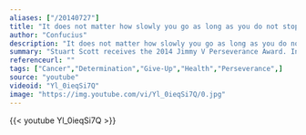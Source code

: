 ```yaml
---
aliases: ["/20140727"]
title: "It does not matter how slowly you go as long as you do not stop."
author: "Confucius"
description: "It does not matter how slowly you go as long as you do not stop. - Confucius quotes from GetInspired365.com"
summary: "Stuart Scott receives the 2014 Jimmy V Perseverance Award. In this feature, he shares his emotional battle with cancer and follows Jimmy V's motto to never give up."
referenceurl: ""
tags: ["Cancer","Determination","Give-Up","Health","Perseverance",]
source: "youtube"
videoid: "Yl_0ieqSi7Q"
image: "https://img.youtube.com/vi/Yl_0ieqSi7Q/0.jpg"
---
```


{{< youtube Yl_0ieqSi7Q >}}
